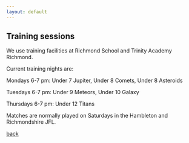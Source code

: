 ```yaml
---
layout: default
---
```


## Training sessions

We use training facilities at Richmond School and Trinity Academy Richmond.

Current training nights are:

Mondays 6-7 pm:  Under 7 Jupiter, Under 8 Comets, Under 8 Asteroids

Tuesdays 6-7 pm: Under 9 Meteors, Under 10 Galaxy

Thursdays 6-7 pm: Under 12 Titans

Matches are normally played on Saturdays in the Hambleton and Richmondshire JFL.

[back](./)
